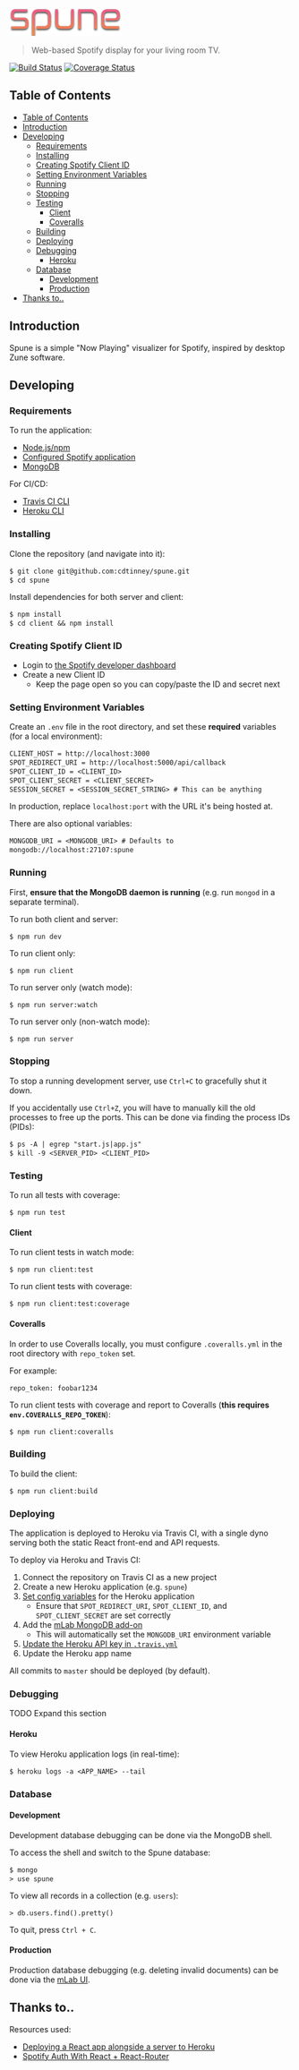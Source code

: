 ![Spune Logo](client/src/assets/spune_logo_small.png)

> Web-based Spotify display for your living room TV.

[![Build Status](https://travis-ci.org/cdtinney/spune.svg?branch=master)](https://travis-ci.org/cdtinney/spune) [![Coverage Status](https://coveralls.io/repos/github/cdtinney/spune/badge.svg?branch=develop-tests)](https://coveralls.io/github/cdtinney/spune?branch=develop-tests)

## Table of Contents

- [Table of Contents](#table-of-contents)
- [Introduction](#introduction)
- [Developing](#developing)
  - [Requirements](#requirements)
  - [Installing](#installing)
  - [Creating Spotify Client ID](#creating-spotify-client-id)
  - [Setting Environment Variables](#setting-environment-variables)
  - [Running](#running)
  - [Stopping](#stopping)
  - [Testing](#testing)
    - [Client](#client)
    - [Coveralls](#coveralls)
  - [Building](#building)
  - [Deploying](#deploying)
  - [Debugging](#debugging)
    - [Heroku](#heroku)
  - [Database](#database)
    - [Development](#development)
    - [Production](#production)
- [Thanks to..](#thanks-to)

## Introduction

Spune is a simple "Now Playing" visualizer for Spotify, inspired by desktop Zune software.

## Developing

### Requirements

To run the application:

* [Node.js/npm](https://nodejs.org/en/)
* [Configured Spotify application](https://developer.spotify.com/dashboard/login)
* [MongoDB](https://www.mongodb.org/downloads)

For CI/CD:

* [Travis CI CLI](https://github.com/travis-ci/travis.rb#readme)
* [Heroku CLI](https://devcenter.heroku.com/articles/heroku-cli)

### Installing

Clone the repository (and navigate into it):

```
$ git clone git@github.com:cdtinney/spune.git
$ cd spune
```

Install dependencies for both server and client:

```
$ npm install
$ cd client && npm install
```

### Creating Spotify Client ID

* Login to [the Spotify developer dashboard](https://developer.spotify.com/dashboard/applications)
* Create a new Client ID
  * Keep the page open so you can copy/paste the ID and secret next

### Setting Environment Variables

Create an `.env` file in the root directory, and set these **required** variables (for a local environment):

```
CLIENT_HOST = http://localhost:3000
SPOT_REDIRECT_URI = http://localhost:5000/api/callback
SPOT_CLIENT_ID = <CLIENT_ID>
SPOT_CLIENT_SECRET = <CLIENT_SECRET>
SESSION_SECRET = <SESSION_SECRET_STRING> # This can be anything
```

In production, replace `localhost:port` with the URL it's being hosted at.

There are also optional variables:

```
MONGODB_URI = <MONGODB_URI> # Defaults to mongodb://localhost:27107:spune
```

### Running

First, **ensure that the MongoDB daemon is running** (e.g. run `mongod` in a separate terminal).

To run both client and server:

```
$ npm run dev
```

To run client only:

```
$ npm run client
```

To run server only (watch mode):

```
$ npm run server:watch
```

To run server only (non-watch mode):

```
$ npm run server
```

### Stopping

To stop a running development server, use `Ctrl+C` to gracefully shut it down.

If you accidentally use `Ctrl+Z`, you will have to manually kill the old processes to free up the ports.
This can be done via finding the process IDs (PIDs):

```
$ ps -A | egrep "start.js|app.js"
$ kill -9 <SERVER_PID> <CLIENT_PID>
```

### Testing

To run all tests with coverage:

```
$ npm run test
```

#### Client

To run client tests in watch mode:

```
$ npm run client:test
```

To run client tests with coverage:

```
$ npm run client:test:coverage
```

#### Coveralls

In order to use Coveralls locally, you must configure `.coveralls.yml` in the root directory
with `repo_token` set.

For example:

```
repo_token: foobar1234
```

To run client tests with coverage and report to Coveralls (**this requires `env.COVERALLS_REPO_TOKEN`**):

```
$ npm run client:coveralls
```

### Building

To build the client:

```
$ npm run client:build
```

### Deploying

The application is deployed to Heroku via Travis CI, with a single dyno
serving both the static React front-end and API requests.

To deploy via Heroku and Travis CI:

1. Connect the repository on Travis CI as a new project
2. Create a new Heroku application (e.g. `spune`)
3. [Set config variables](#setting-environment-variables) for the Heroku application
      * Ensure that `SPOT_REDIRECT_URI`, `SPOT_CLIENT_ID`, and `SPOT_CLIENT_SECRET` are set correctly
4. Add the [mLab MongoDB add-on](https://elements.heroku.com/addons/mongolab)
      * This will automatically set the `MONGODB_URI` environment variable
5. [Update the Heroku API key in `.travis.yml`](https://docs.travis-ci.com/user/deployment/heroku/)
6. Update the Heroku app name

All commits to `master` should be deployed (by default).

### Debugging

TODO Expand this section

#### Heroku

To view Heroku application logs (in real-time):

```
$ heroku logs -a <APP_NAME> --tail
```

### Database

#### Development

Development database debugging can be done via the MongoDB shell.

To access the shell and switch to the Spune database:

```
$ mongo
> use spune
```

To view all records in a collection (e.g. `users`):

```
> db.users.find().pretty()
```

To quit, press `Ctrl + C`.

#### Production

Production database debugging (e.g. deleting invalid documents) can be done via
the [mLab UI](https://www.mlab.com/home).

## Thanks to..

Resources used:

* [Deploying a React app alongside a server to Heroku](https://www.fullstackreact.com/articles/deploying-a-react-app-with-a-server/)
* [Spotify Auth With React + React-Router](https://github.com/kauffecup/spotify-react-router-auth)
